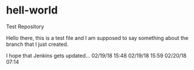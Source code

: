 # hell-world
Test Repository

Hello there, this is a test file and I am supposed to say something about the branch that I just created.

I hope that Jenkins gets updated...
02/19/18 15:48
02/19/18 15:59
02/20/18 07:14
